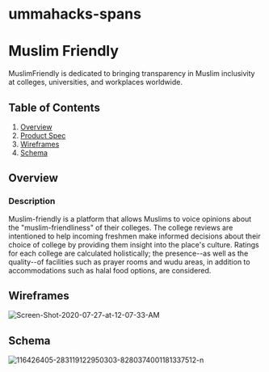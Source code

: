 # ummahacks-spans
# Muslim Friendly

MuslimFriendly is dedicated to bringing transparency in Muslim inclusivity at colleges, universities, and workplaces worldwide.

## Table of Contents
1. [Overview](#Overview)
1. [Product Spec](#Product-Spec)
1. [Wireframes](#Wireframes)
1. [Schema](#Schema)

## Overview
### Description
Muslim-friendly is a platform that allows Muslims to voice opinions about the "muslim-friendliness" of their colleges. The college reviews are intentioned to help incoming freshmen make informed decisions about their choice of college by providing them insight into the place's culture. Ratings for each college are calculated holistically; the presence--as well as the quality--of facilities such as prayer rooms and wudu areas, in addition to accommodations such as halal food options, are considered.


## Wireframes
<p float="left">
<img src="https://i.ibb.co/9qHyM2b/Screen-Shot-2020-07-27-at-12-07-33-AM.png" alt="Screen-Shot-2020-07-27-at-12-07-33-AM" border="0">
</p>

## Schema
<p float="left">
<img src="https://pasteboard.co/JjyFxfC.png" alt="116426405-283119122950303-8280374001181337512-n" border="0"></p>
